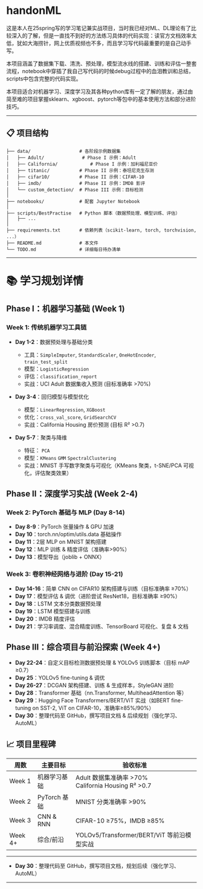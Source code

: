 # handonML
这是本人在25spring写的学习笔记兼实战项目，当时我已经对ML、DL理论有了比较深入的了解，但是一直找不到好的方法练习具体的代码实现：读官方文档效率太低，犹如大海捞针，网上优质视频也不多，而且学习写代码最重要的是自己动手写。  

本项目涵盖了数据集下载、清洗、预处理，模型流水线的搭建、训练和评估一整套流程，notebook中穿插了我自己写代码的时候debug过程中的血泪教训和总结，scripts中包含完整的代码实现。  

本项目适合对机器学习、深度学习及其各种python库有一定了解的朋友，通过由简至难的项目掌握sklearn、xgboost、pytorch等包中的基本使用方法和部分进阶技巧。

---

## 📋 项目结构

```text
├── data/                  # 各阶段示例数据集
│   ├── Adult/              # Phase I 示例：Adult
│   ├── California/            # Phase I 示例：加利福尼亚价
│   ├── titanic/           # Phase II 示例：泰坦尼克生存测
│   ├── cifar10/           # Phase II 示例：CIFAR-10
│   ├── imdb/              # Phase II 示例：IMDB 影评
│   └── custom_detection/  # Phase III 示例：目标检测
│
├── notebooks/             # 配套 Jupyter Notebook
│
├── scripts/BestPractise   # Python 脚本（数据预处理、模型训练、评估）
│   ├── ...           
│
├── requirements.txt       # 依赖列表（scikit-learn, torch, torchvision, ...）
├── README.md              # 本文件
└── TODO.md                # 详细每日待办清单
```

---


# 📚 学习规划详情

## Phase I：机器学习基础 (Week 1)

### Week 1: 传统机器学习工具链
* **Day 1-2**：数据预处理与基础分类
  * 工具：`SimpleImputer`, `StandardScaler`, `OneHotEncoder`, `train_test_split`
  * 模型：`LogisticRegression`
  * 评估：`classification_report`
  * 实战：UCI Adult 数据集收入预测 (目标准确率 >70%)

* **Day 3-4**：回归模型与模型优化
  * 模型：`LinearRegression`, ``XGBoost``
  * 优化：`cross_val_score`, `GridSearchCV`
  * 实战：California Housing 房价预测 (目标 R² >0.7)

* **Day 5-7**：聚类与降维
  * 特征： `PCA`
  * 模型：`KMeans` `GMM` `SpectralClustering`
  * 实战：MNIST 手写数字聚类与可视化（KMeans 聚类，t-SNE/PCA 可视化，评估聚类效果）

## Phase II：深度学习实战 (Week 2-4)

### Week 2: PyTorch 基础与 MLP (Day 8-14)
* **Day 8-9**：PyTorch 张量操作 & GPU 加速
* **Day 10**：torch.nn/optim/utils.data 基础操作
* **Day 11**：2层 MLP on MNIST 架构搭建
* **Day 12**：MLP 训练 & 精度评估（准确率>90%）
* **Day 13**：模型导出（joblib + ONNX）

### Week 3: 卷积神经网络与进阶 (Day 15-21)
* **Day 14-16**：简单 CNN on CIFAR10 架构搭建与训练（目标准确率 ≥70%）
* **Day 17**：模型评估 & 调优（进阶尝试 ResNet18，目标准确率 ≥90%）
* **Day 18**：LSTM 文本分类数据预处理
* **Day 19**：LSTM 模型搭建与训练
* **Day 20**：IMDB 精度评估
* **Day 21**：学习率调度、混合精度训练、TensorBoard 可视化、复盘 & 文档

## Phase III：综合项目与前沿探索 (Week 4+)

* **Day 22-24**：自定义目标检测数据预处理 & YOLOv5 训练脚本（目标 mAP ≥0.7）
* **Day 25**：YOLOv5 fine-tuning & 调优
* **Day 26-27**：DCGAN 架构搭建、训练 & 生成样本，StyleGAN 进阶
* **Day 28**：Transformer 基础（nn.Transformer, MultiheadAttention 等）
* **Day 29**：Hugging Face Transformers/BERT/ViT 实战（如BERT fine-tuning on SST-2, ViT on CIFAR-10，准确率≥85%/90%）
* **Day 30**：整理代码至 GitHub，撰写项目文档 & 后续规划（强化学习、AutoML）

## 📈 项目里程碑

| 周数  | 主要目标 | 验收标准 |
|-------|---------|----------|
| Week 1 | 机器学习基础 | Adult 数据集准确率 >70%<br>California Housing R² >0.7 |
| Week 2 | PyTorch 基础 | MNIST 分类准确率 >90% |
| Week 3 | CNN & RNN | CIFAR-10 ≥75%，IMDB ≥85% |
| Week 4+ | 综合/前沿 | YOLOv5/Transformer/BERT/ViT 等前沿模型实战 |

---

- **Day 30**：整理代码至 GitHub，撰写项目文档，规划后续（强化学习、AutoML） 

---

